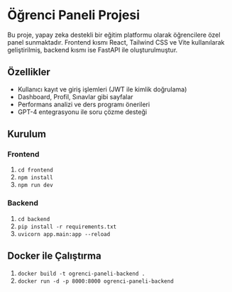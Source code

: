 # Öğrenci Paneli Projesi

Bu proje, yapay zeka destekli bir eğitim platformu olarak öğrencilere özel panel sunmaktadır. Frontend kısmı React, Tailwind CSS ve Vite kullanılarak geliştirilmiş, backend kısmı ise FastAPI ile oluşturulmuştur.

## Özellikler

- Kullanıcı kayıt ve giriş işlemleri (JWT ile kimlik doğrulama)
- Dashboard, Profil, Sınavlar gibi sayfalar
- Performans analizi ve ders programı önerileri
- GPT-4 entegrasyonu ile soru çözme desteği

## Kurulum

### Frontend

1. `cd frontend`
2. `npm install`
3. `npm run dev`

### Backend

1. `cd backend`
2. `pip install -r requirements.txt`
3. `uvicorn app.main:app --reload`

## Docker ile Çalıştırma

1. `docker build -t ogrenci-paneli-backend .`
2. `docker run -d -p 8000:8000 ogrenci-paneli-backend`
